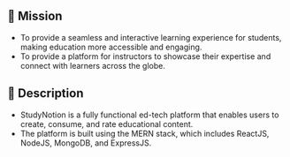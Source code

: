 ## 🎯 Mission
- To provide a seamless and interactive learning experience for students, making education more accessible and engaging.
- To provide a platform for instructors to showcase their expertise and connect with learners across the globe.

## 📝 Description
- StudyNotion is a fully functional ed-tech platform that enables users to create, consume, and rate educational content.
- The platform is built using the MERN stack, which includes ReactJS, NodeJS, MongoDB, and ExpressJS.